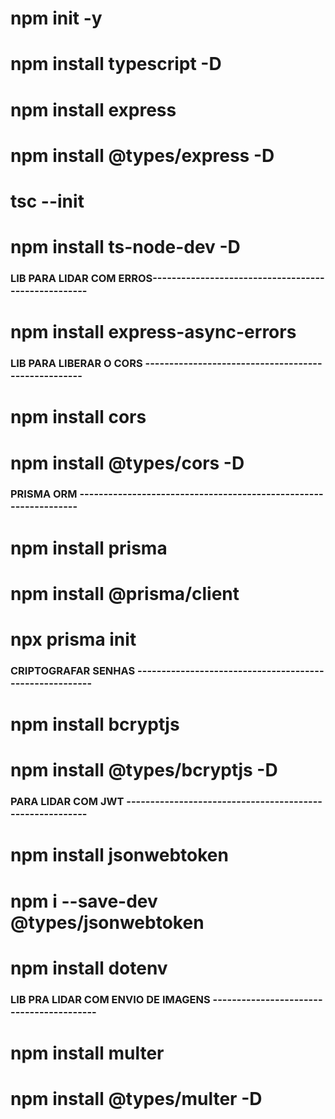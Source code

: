 # npm init -y

# npm install typescript -D

# npm install express

# npm install @types/express -D

# tsc --init

# npm install ts-node-dev -D

### LIB PARA LIDAR COM ERROS----------------------------------------------------

# npm install express-async-errors

### LIB PARA LIBERAR O CORS ----------------------------------------------------

# npm install cors

# npm install @types/cors -D

### PRISMA ORM -----------------------------------------------------------------

# npm install prisma

# npm install @prisma/client

# npx prisma init

### CRIPTOGRAFAR SENHAS --------------------------------------------------------

# npm install bcryptjs

# npm install @types/bcryptjs -D

### PARA LIDAR COM JWT ---------------------------------------------------------

# npm install jsonwebtoken

# npm i --save-dev @types/jsonwebtoken

# npm install dotenv

### LIB PRA LIDAR COM ENVIO DE IMAGENS -----------------------------------------

# npm install multer

# npm install @types/multer -D
